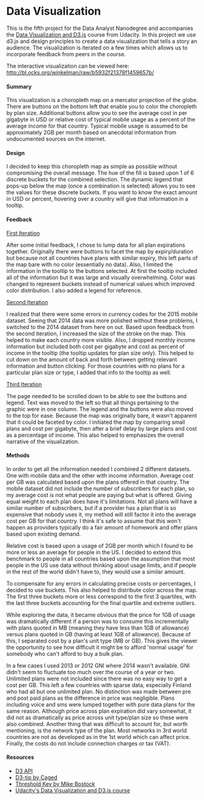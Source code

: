 
# Data Visualization

This is the fifth project for the Data Analyst Nanodegree and accompanies the [Data Visualization and D3.js](https://www.udacity.com/course/data-visualization-and-d3js--ud507) course from Udacity.  In this project we use d3.js and design principles to create a data visualization that tells a story an audience.  The visualization is iterated on a few times which allows us to incorporate feedback from peers in the course.

The interactive visualization can be viewed here:
http://bl.ocks.org/winkelman/raw/b5932f21378f1459657b/

#### Summary

This visualization is a choropleth map on a mercator projection of the globe.  There are buttons on the bottom left that enable you to color the choropleth by plan size.  Additional buttons allow you to see the average cost in per gigabyte in USD or relative cost of typical mobile usage as a percent of the average income for that country.  Typical mobile usage is assumed to be approximately 2GB per month based on anecdotal information from undocumented sources on the internet.

#### Design

I decided to keep this choropleth map as simple as possible without compromising the overall message.  The hue of the fill is based upon 1 of 6 discrete buckets for the combined selection.  The dynamic legend that pops-up below the map (once a combination is selected) allows you to see the values for these discrete buckets.  If you want to know the exact amount in USD or percent, hovering over a country will give that information in a tooltip.

#### Feedback

[First Iteration](http://bl.ocks.org/winkelman/raw/1bde4378489da1118e7b/)

After some initial feedback, I chose to lump data for all plan expirations together.  Originally there were buttons to facet the map by expiry/duration but because not all countries have plans with similar expiry, this left parts of the map bare with no color (essentially no data).  Also, I limited the information in the tooltip to the buttons selected.  At first the tooltip included all of the information but it was large and visually overwhelming.  Color was changed to represent buckets instead of numerical values which improved color distribution.  I also added a legend for reference.

[Second Iteration](http://bl.ocks.org/winkelman/raw/ac17f67a45ee4eeee707/)

I realized that there were some errors in currency codes for the 2015 mobile dataset.  Seeing that 2014 data was more polished without these problems, I switched to the 2014 dataset from here on out.  Based upon feedback from the second iteration, I increased the size of the stroke on the map.  This helped to make each country more visible.  Also, I dropped monthly income information but included both cost per gigabyte and cost as percent of income in the tooltip (the tooltip updates for plan size only).  This helped to cut down on the amount of back and forth between getting relevant information and button clicking.  For those countries with no plans for a particular plan size or type, I added that info to the tooltip as well.

[Third Iteration](http://bl.ocks.org/winkelman/raw/0e4d29737b668afd2805/)

The page needed to be scrolled down to be able to see the buttons and legend.  Text was moved to the left so that all things pertaining to the graphic were in one column.  The legend and the buttons were also moved to the top for ease.  Because the map was originally bare, it wasn't apparent that it could be faceted by color.  I initiated the map by comparing small plans and cost per gigabyte, then after a brief delay by large plans and cost as a percentage of income.  This also helped to emphasizes the overall narrative of the visualization.

#### Methods

In order to get all the information needed I combined 2 different datasets.  One with mobile data and the other with income information. Average cost per GB was calculated based upon the plans offered in that country.  The mobile dataset did not include the number of subscribers for each plan, so my average cost is not what people are paying but what is offered.  Giving equal weight to each plan does have it's limitations.  Not all plans will have a similar number of subscribers, but if a provider has a plan that is so expensive that nobody uses it, my method will still factor it into the average cost per GB for that country.  I think it's safe to assume that this won't happen as providers typically do a fair amount of homework and offer plans based upon existing demand.

Relative cost is based upon a usage of 2GB per month which I found to be more or less an average for people in the US.  I decided to extend this benchmark to people in all countries based upon the assumption that most people in the US use data without thinking about usage limits, and if people in the rest of the world didn't have to, they would use a similar amount.

To compensate for any errors in calculating precise costs or percentages, I decided to use buckets.  This also helped to distribute color across the map.  The first three buckets more or less correspond to the first 3 quartiles, with the last three buckets accounting for the final quartile and extreme outliers.

While exploring the data, it became obvious that the price for 1GB of usage was dramatically different if a person was to consume this incrementally with plans quoted in MB (meaning they have less than 1GB of allowance) versus plans quoted in GB (having at least 1GB of allowance).  Because of this, I separated cost by a plan's unit type (MB or GB).  This gives the viewer the opportunity to see how difficult it might be to afford 'normal usage' for somebody who can't afford to buy a bulk plan.

In a few cases I used 2013 or 2012 GNI where 2014 wasn't available.  GNI didn't seem to fluctuate too much over the course of a year or two.  Unlimited plans were not included since there was no easy way to get a cost per GB.  This left a few countries with sparse data, especially Finland who had all but one unlimited plan.  No distinction was made between pre and post paid plans as the difference in price was negligible.  Plans including voice and sms were lumped together with pure data plans for the same reason.  Although price across plan expiration did vary somewhat, it did not as dramatically as price across unit type/plan size so these were also combined.  Another thing that was difficult to account for, but worth mentioning, is the network type of the plan.  Most networks in 3rd world countries are not as developed as in the 1st world which can affect price.  Finally, the costs do not include connection charges or tax (VAT).
    
#### Resources

* [D3 API](https://github.com/mbostock/d3/wiki/API-Reference)
* [D3-tip by Caged](http://labratrevenge.com/d3-tip/)
* [Threshold Key by Mike Bostock](http://bl.ocks.org/mbostock/4573883)
* [Udacity's Data Visualization and D3.js course](https://www.udacity.com/courses/ud507/)
